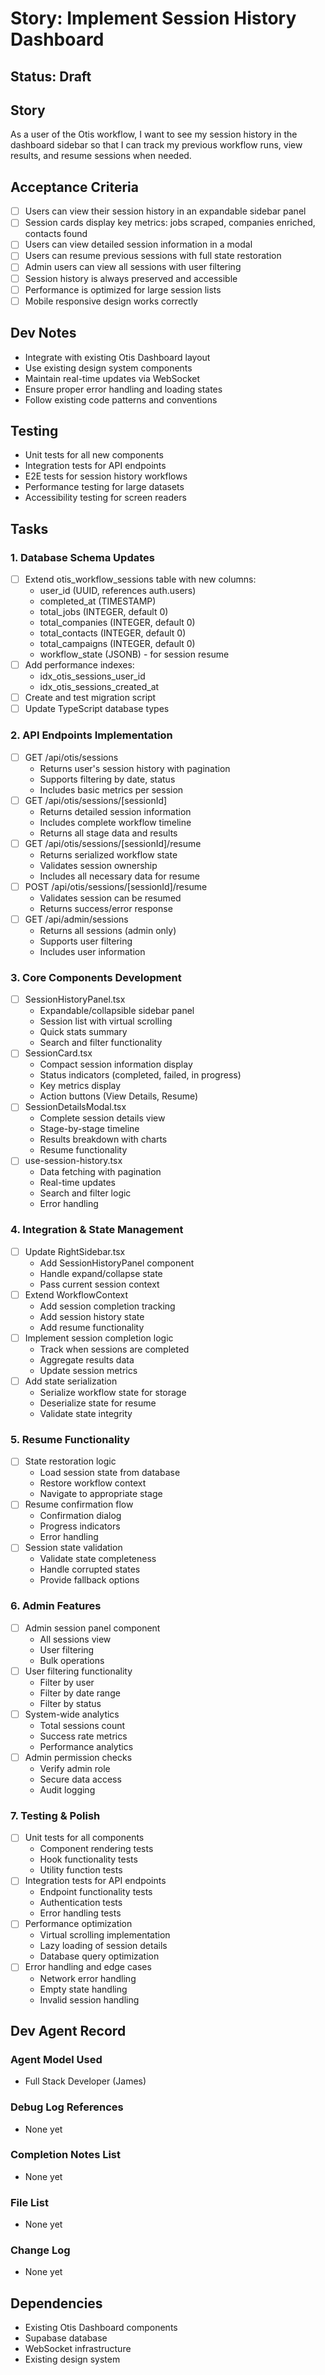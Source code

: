 # Story: Implement Session History Dashboard

## Status: Draft

## Story
As a user of the Otis workflow, I want to see my session history in the dashboard sidebar so that I can track my previous workflow runs, view results, and resume sessions when needed.

## Acceptance Criteria
- [ ] Users can view their session history in an expandable sidebar panel
- [ ] Session cards display key metrics: jobs scraped, companies enriched, contacts found
- [ ] Users can view detailed session information in a modal
- [ ] Users can resume previous sessions with full state restoration
- [ ] Admin users can view all sessions with user filtering
- [ ] Session history is always preserved and accessible
- [ ] Performance is optimized for large session lists
- [ ] Mobile responsive design works correctly

## Dev Notes
- Integrate with existing Otis Dashboard layout
- Use existing design system components
- Maintain real-time updates via WebSocket
- Ensure proper error handling and loading states
- Follow existing code patterns and conventions

## Testing
- Unit tests for all new components
- Integration tests for API endpoints
- E2E tests for session history workflows
- Performance testing for large datasets
- Accessibility testing for screen readers

## Tasks

### 1. Database Schema Updates
- [ ] Extend otis_workflow_sessions table with new columns:
  - user_id (UUID, references auth.users)
  - completed_at (TIMESTAMP)
  - total_jobs (INTEGER, default 0)
  - total_companies (INTEGER, default 0)
  - total_contacts (INTEGER, default 0)
  - total_campaigns (INTEGER, default 0)
  - workflow_state (JSONB) - for session resume
- [ ] Add performance indexes:
  - idx_otis_sessions_user_id
  - idx_otis_sessions_created_at
- [ ] Create and test migration script
- [ ] Update TypeScript database types

### 2. API Endpoints Implementation
- [ ] GET /api/otis/sessions
  - Returns user's session history with pagination
  - Supports filtering by date, status
  - Includes basic metrics per session
- [ ] GET /api/otis/sessions/[sessionId]
  - Returns detailed session information
  - Includes complete workflow timeline
  - Returns all stage data and results
- [ ] GET /api/otis/sessions/[sessionId]/resume
  - Returns serialized workflow state
  - Validates session ownership
  - Includes all necessary data for resume
- [ ] POST /api/otis/sessions/[sessionId]/resume
  - Validates session can be resumed
  - Returns success/error response
- [ ] GET /api/admin/sessions
  - Returns all sessions (admin only)
  - Supports user filtering
  - Includes user information

### 3. Core Components Development
- [ ] SessionHistoryPanel.tsx
  - Expandable/collapsible sidebar panel
  - Session list with virtual scrolling
  - Quick stats summary
  - Search and filter functionality
- [ ] SessionCard.tsx
  - Compact session information display
  - Status indicators (completed, failed, in progress)
  - Key metrics display
  - Action buttons (View Details, Resume)
- [ ] SessionDetailsModal.tsx
  - Complete session details view
  - Stage-by-stage timeline
  - Results breakdown with charts
  - Resume functionality
- [ ] use-session-history.tsx
  - Data fetching with pagination
  - Real-time updates
  - Search and filter logic
  - Error handling

### 4. Integration & State Management
- [ ] Update RightSidebar.tsx
  - Add SessionHistoryPanel component
  - Handle expand/collapse state
  - Pass current session context
- [ ] Extend WorkflowContext
  - Add session completion tracking
  - Add session history state
  - Add resume functionality
- [ ] Implement session completion logic
  - Track when sessions are completed
  - Aggregate results data
  - Update session metrics
- [ ] Add state serialization
  - Serialize workflow state for storage
  - Deserialize state for resume
  - Validate state integrity

### 5. Resume Functionality
- [ ] State restoration logic
  - Load session state from database
  - Restore workflow context
  - Navigate to appropriate stage
- [ ] Resume confirmation flow
  - Confirmation dialog
  - Progress indicators
  - Error handling
- [ ] Session state validation
  - Validate state completeness
  - Handle corrupted states
  - Provide fallback options

### 6. Admin Features
- [ ] Admin session panel component
  - All sessions view
  - User filtering
  - Bulk operations
- [ ] User filtering functionality
  - Filter by user
  - Filter by date range
  - Filter by status
- [ ] System-wide analytics
  - Total sessions count
  - Success rate metrics
  - Performance analytics
- [ ] Admin permission checks
  - Verify admin role
  - Secure data access
  - Audit logging

### 7. Testing & Polish
- [ ] Unit tests for all components
  - Component rendering tests
  - Hook functionality tests
  - Utility function tests
- [ ] Integration tests for API endpoints
  - Endpoint functionality tests
  - Authentication tests
  - Error handling tests
- [ ] Performance optimization
  - Virtual scrolling implementation
  - Lazy loading of session details
  - Database query optimization
- [ ] Error handling and edge cases
  - Network error handling
  - Empty state handling
  - Invalid session handling

## Dev Agent Record

### Agent Model Used
- Full Stack Developer (James)

### Debug Log References
- None yet

### Completion Notes List
- None yet

### File List
- None yet

### Change Log
- None yet

## Dependencies
- Existing Otis Dashboard components
- Supabase database
- WebSocket infrastructure
- Existing design system 